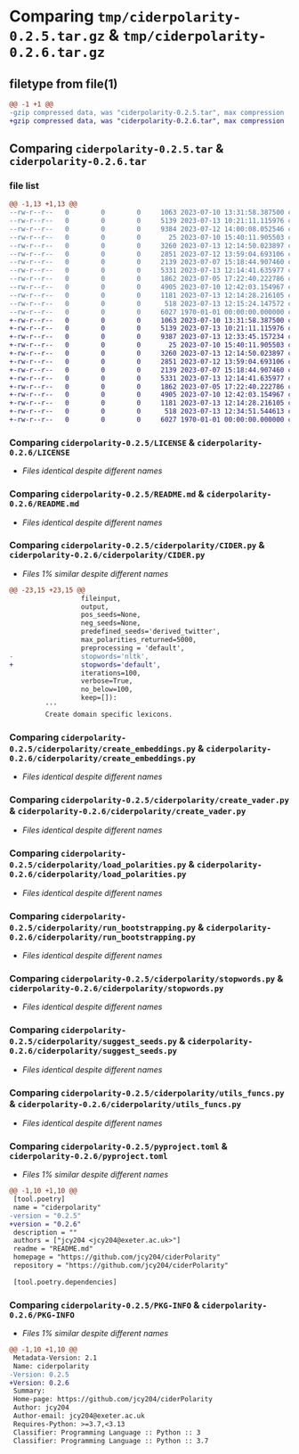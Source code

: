 # Comparing `tmp/ciderpolarity-0.2.5.tar.gz` & `tmp/ciderpolarity-0.2.6.tar.gz`

## filetype from file(1)

```diff
@@ -1 +1 @@
-gzip compressed data, was "ciderpolarity-0.2.5.tar", max compression
+gzip compressed data, was "ciderpolarity-0.2.6.tar", max compression
```

## Comparing `ciderpolarity-0.2.5.tar` & `ciderpolarity-0.2.6.tar`

### file list

```diff
@@ -1,13 +1,13 @@
--rw-r--r--   0        0        0     1063 2023-07-10 13:31:58.387500 ciderpolarity-0.2.5/LICENSE
--rw-r--r--   0        0        0     5139 2023-07-13 10:21:11.115976 ciderpolarity-0.2.5/README.md
--rw-r--r--   0        0        0     9384 2023-07-12 14:00:08.052546 ciderpolarity-0.2.5/ciderpolarity/CIDER.py
--rw-r--r--   0        0        0       25 2023-07-10 15:40:11.905503 ciderpolarity-0.2.5/ciderpolarity/__init__.py
--rw-r--r--   0        0        0     3260 2023-07-13 12:14:50.023897 ciderpolarity-0.2.5/ciderpolarity/create_embeddings.py
--rw-r--r--   0        0        0     2851 2023-07-12 13:59:04.693106 ciderpolarity-0.2.5/ciderpolarity/create_vader.py
--rw-r--r--   0        0        0     2139 2023-07-07 15:18:44.907460 ciderpolarity-0.2.5/ciderpolarity/load_polarities.py
--rw-r--r--   0        0        0     5331 2023-07-13 12:14:41.635977 ciderpolarity-0.2.5/ciderpolarity/run_bootstrapping.py
--rw-r--r--   0        0        0     1862 2023-07-05 17:22:40.222786 ciderpolarity-0.2.5/ciderpolarity/stopwords.py
--rw-r--r--   0        0        0     4905 2023-07-10 12:42:03.154967 ciderpolarity-0.2.5/ciderpolarity/suggest_seeds.py
--rw-r--r--   0        0        0     1181 2023-07-13 12:14:28.216105 ciderpolarity-0.2.5/ciderpolarity/utils_funcs.py
--rw-r--r--   0        0        0      518 2023-07-13 12:15:24.147572 ciderpolarity-0.2.5/pyproject.toml
--rw-r--r--   0        0        0     6027 1970-01-01 00:00:00.000000 ciderpolarity-0.2.5/PKG-INFO
+-rw-r--r--   0        0        0     1063 2023-07-10 13:31:58.387500 ciderpolarity-0.2.6/LICENSE
+-rw-r--r--   0        0        0     5139 2023-07-13 10:21:11.115976 ciderpolarity-0.2.6/README.md
+-rw-r--r--   0        0        0     9387 2023-07-13 12:33:45.157234 ciderpolarity-0.2.6/ciderpolarity/CIDER.py
+-rw-r--r--   0        0        0       25 2023-07-10 15:40:11.905503 ciderpolarity-0.2.6/ciderpolarity/__init__.py
+-rw-r--r--   0        0        0     3260 2023-07-13 12:14:50.023897 ciderpolarity-0.2.6/ciderpolarity/create_embeddings.py
+-rw-r--r--   0        0        0     2851 2023-07-12 13:59:04.693106 ciderpolarity-0.2.6/ciderpolarity/create_vader.py
+-rw-r--r--   0        0        0     2139 2023-07-07 15:18:44.907460 ciderpolarity-0.2.6/ciderpolarity/load_polarities.py
+-rw-r--r--   0        0        0     5331 2023-07-13 12:14:41.635977 ciderpolarity-0.2.6/ciderpolarity/run_bootstrapping.py
+-rw-r--r--   0        0        0     1862 2023-07-05 17:22:40.222786 ciderpolarity-0.2.6/ciderpolarity/stopwords.py
+-rw-r--r--   0        0        0     4905 2023-07-10 12:42:03.154967 ciderpolarity-0.2.6/ciderpolarity/suggest_seeds.py
+-rw-r--r--   0        0        0     1181 2023-07-13 12:14:28.216105 ciderpolarity-0.2.6/ciderpolarity/utils_funcs.py
+-rw-r--r--   0        0        0      518 2023-07-13 12:34:51.544613 ciderpolarity-0.2.6/pyproject.toml
+-rw-r--r--   0        0        0     6027 1970-01-01 00:00:00.000000 ciderpolarity-0.2.6/PKG-INFO
```

### Comparing `ciderpolarity-0.2.5/LICENSE` & `ciderpolarity-0.2.6/LICENSE`

 * *Files identical despite different names*

### Comparing `ciderpolarity-0.2.5/README.md` & `ciderpolarity-0.2.6/README.md`

 * *Files identical despite different names*

### Comparing `ciderpolarity-0.2.5/ciderpolarity/CIDER.py` & `ciderpolarity-0.2.6/ciderpolarity/CIDER.py`

 * *Files 1% similar despite different names*

```diff
@@ -23,15 +23,15 @@
                  fileinput,
                  output,
                  pos_seeds=None,
                  neg_seeds=None,
                  predefined_seeds='derived_twitter',
                  max_polarities_returned=5000,
                  preprocessing = 'default',
-                 stopwords='nltk',
+                 stopwords='default',
                  iterations=100,
                  verbose=True,
                  no_below=100,
                  keep=[]):
         '''
         Create domain specific lexicons.
```

### Comparing `ciderpolarity-0.2.5/ciderpolarity/create_embeddings.py` & `ciderpolarity-0.2.6/ciderpolarity/create_embeddings.py`

 * *Files identical despite different names*

### Comparing `ciderpolarity-0.2.5/ciderpolarity/create_vader.py` & `ciderpolarity-0.2.6/ciderpolarity/create_vader.py`

 * *Files identical despite different names*

### Comparing `ciderpolarity-0.2.5/ciderpolarity/load_polarities.py` & `ciderpolarity-0.2.6/ciderpolarity/load_polarities.py`

 * *Files identical despite different names*

### Comparing `ciderpolarity-0.2.5/ciderpolarity/run_bootstrapping.py` & `ciderpolarity-0.2.6/ciderpolarity/run_bootstrapping.py`

 * *Files identical despite different names*

### Comparing `ciderpolarity-0.2.5/ciderpolarity/stopwords.py` & `ciderpolarity-0.2.6/ciderpolarity/stopwords.py`

 * *Files identical despite different names*

### Comparing `ciderpolarity-0.2.5/ciderpolarity/suggest_seeds.py` & `ciderpolarity-0.2.6/ciderpolarity/suggest_seeds.py`

 * *Files identical despite different names*

### Comparing `ciderpolarity-0.2.5/ciderpolarity/utils_funcs.py` & `ciderpolarity-0.2.6/ciderpolarity/utils_funcs.py`

 * *Files identical despite different names*

### Comparing `ciderpolarity-0.2.5/pyproject.toml` & `ciderpolarity-0.2.6/pyproject.toml`

 * *Files 1% similar despite different names*

```diff
@@ -1,10 +1,10 @@
 [tool.poetry]
 name = "ciderpolarity"
-version = "0.2.5"
+version = "0.2.6"
 description = ""
 authors = ["jcy204 <jcy204@exeter.ac.uk>"]
 readme = "README.md"
 homepage = "https://github.com/jcy204/ciderPolarity"
 repository = "https://github.com/jcy204/ciderPolarity"
 
 [tool.poetry.dependencies]
```

### Comparing `ciderpolarity-0.2.5/PKG-INFO` & `ciderpolarity-0.2.6/PKG-INFO`

 * *Files 1% similar despite different names*

```diff
@@ -1,10 +1,10 @@
 Metadata-Version: 2.1
 Name: ciderpolarity
-Version: 0.2.5
+Version: 0.2.6
 Summary: 
 Home-page: https://github.com/jcy204/ciderPolarity
 Author: jcy204
 Author-email: jcy204@exeter.ac.uk
 Requires-Python: >=3.7,<3.13
 Classifier: Programming Language :: Python :: 3
 Classifier: Programming Language :: Python :: 3.7
```

